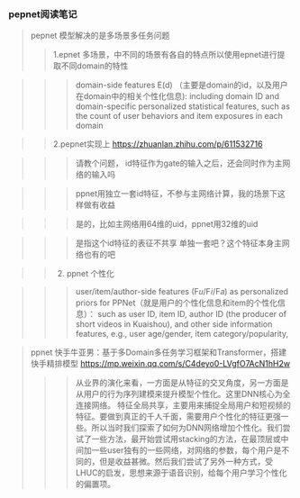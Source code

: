 ### pepnet阅读笔记
>pepnet 模型解决的是多场景多任务问题
>> 1.epnet 多场景，中不同的场景有各自的特点所以使用epnet进行提取不同domain的特性

>>> domain-side features E(d) （主要是domain的id，以及用户在domain中的相关个性化信息): including domain ID and domain-specific personalized
statistical features, such as the count of user behaviors and item
exposures in each domain

>> 2.pepnet实现上 https://zhuanlan.zhihu.com/p/611532716

>>> 请教个问题， id特征作为gate的输入之后，还会同时作为主网络的输入吗

>>> ppnet用独立一套id特征，不参与主网络计算，我的场景下这样做有收益

>>> 是的，比如主网络用64维的uid，ppnet用32维的uid

>>> 是指这个id特征的表征不共享 单独一套吧？这个特征本身主网络也有的吧

>> 2. ppnet 个性化

>>> user/item/author-side features (F𝑢/F𝑖/F𝑎) as personalized priors for PPNet（就是用户的个性化信息和item的个性化信息）： such as user ID, item ID, author ID (the producer of short videos in Kuaishou), and other side information features, e.g., user age/gender, item category/popularity,

>ppnet 快手牛亚男：基于多Domain多任务学习框架和Transformer，搭建快手精排模型 https://mp.weixin.qq.com/s/C4deyo0-LVgfO7AcN1hH2w
>>> 从业界的演化来看，一方面是从特征的交叉角度，另一方面是从用户的行为序列建模来提升模型个性化。这里DNN核心为全连接网络。 特征全局共享，主要用来捕捉全局用户和短视频的特征。要做到真正的千人千面，需要用户个性化的特征更强一些。所以当时我们探索了如何为DNN网络增加个性化。我们尝试了一些方法，最开始尝试用stacking的方法，在最顶层或中间加一些user独有的一些网络，对网络的参数，每个用户是不同的，但是收益甚微。然后我们尝试了另外一种方式，受LHUC的启发，思想来源于语音识别，给每个用户学习个性化的偏置项。


